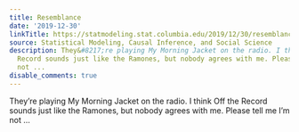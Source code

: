 ```yaml
---
title: Resemblance
date: '2019-12-30'
linkTitle: https://statmodeling.stat.columbia.edu/2019/12/30/resemblance/
source: Statistical Modeling, Causal Inference, and Social Science
description: They&#8217;re playing My Morning Jacket on the radio. I think Off the
  Record sounds just like the Ramones, but nobody agrees with me. Please tell me I&#8217;m
  not ...
disable_comments: true
---
```

They&#8217;re playing My Morning Jacket on the radio. I think Off the Record sounds just like the Ramones, but nobody agrees with me. Please tell me I&#8217;m not ...
